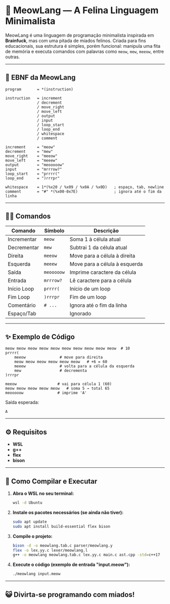 # 🐾 MeowLang — A Felina Linguagem Minimalista

MeowLang é uma linguagem de programação minimalista inspirada em **Brainfuck**, mas com uma pitada de miados felinos. Criada para fins educacionais, sua estrutura é simples, porém funcional: manipula uma fita de memória e executa comandos com palavras como `meow`, `mew`, `meeow`, entre outras.

---

## 📜 EBNF da MeowLang

```ebnf
program       = *(instruction)

instruction   = increment
              / decrement
              / move_right
              / move_left
              / output
              / input
              / loop_start
              / loop_end
              / whitespace
              / comment

increment     = "meow"
decrement     = "mew"
move_right    = "meeow"
move_left     = "meeew"
output        = "meooooow"
input         = "mrrrow?"
loop_start    = "prrrr("
loop_end      = ")rrrpr"

whitespace    = 1*(%x20 / %x09 / %x0A / %x0D)   ; espaço, tab, newline
comment       = "#" *(%x00-0x7E)                ; ignora até o fim da linha
```

---

## 🐱‍💻 Comandos

| Comando      | Símbolo         | Descrição                        |
|--------------|-----------------|----------------------------------|
| Incrementar  | `meow`          | Soma 1 à célula atual            |
| Decrementar  | `mew`           | Subtrai 1 da célula atual        |
| Direita      | `meeow`         | Move para a célula à direita     |
| Esquerda     | `meeew`         | Move para a célula à esquerda    |
| Saída        | `meooooow`      | Imprime caractere da célula      |
| Entrada      | `mrrrow?`       | Lê caractere para a célula       |
| Início Loop  | `prrrr(`        | Início de um loop                |
| Fim Loop     | `)rrrpr`        | Fim de um loop                   |
| Comentário   | `# ...`         | Ignora até o fim da linha        |
| Espaço/Tab   |                 | Ignorado                         |

---

## ✨ Exemplo de Código

```meowlang
meow meow meow meow meow meow meow meow meow meow  # 10
prrrr(
    meeow               # move para direita
    meow meow meow meow meow meow   # +6 = 60
    meeew               # volta para a célula da esquerda
    mew                 # decrementa
)rrrpr

meeow                  # vai para célula 1 (60)
meow meow meow meow meow   # soma 5 → total 65
meooooow               # imprime 'A'
```

Saída esperada:
```
A
```

---

## ⚙️ Requisitos

- **WSL**
- **g++**
- **flex**
- **bison**

---

## 🚀 Como Compilar e Executar

1. **Abra o WSL no seu terminal:**
   ```sh
   wsl -d Ubuntu
   ```

2. **Instale os pacotes necessários (se ainda não tiver):**
   ```sh
   sudo apt update
   sudo apt install build-essential flex bison
   ```

3. **Compile o projeto:**
   ```sh
   bison -d -o meowlang.tab.c parser/meowlang.y
   flex -o lex.yy.c lexer/meowlang.l
   g++ -o meowlang meowlang.tab.c lex.yy.c main.c ast.cpp -std=c++17
   ```

4. **Execute o código (exemplo de entrada "input.meow"):**
   ```sh
   ./meowlang input.meow
   ```

---

## 😺 Divirta-se programando com miados!